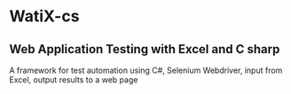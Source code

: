 # WatiX-cs
## Web Application Testing with Excel and C sharp
A framework for test automation using C#, Selenium Webdriver, input from Excel, output results to a web page

